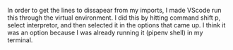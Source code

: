 In order to get the lines to dissapear from my imports, I made VScode run this through the virtual environment. I did this by hitting command shift p, select interpretor, and then selected it in the options that came up. I think it was an option because I was already running it (pipenv shell) in my terminal. 